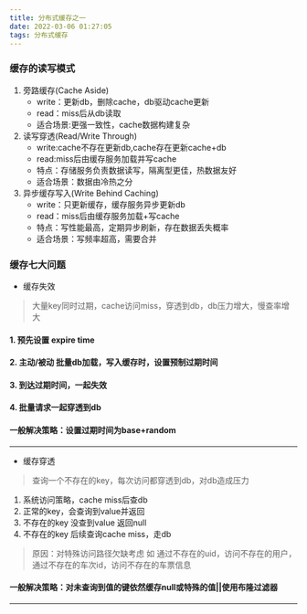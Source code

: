 ```yaml
---
title: 分布式缓存之一
date: 2022-03-06 01:27:05
tags: 分布式缓存
---
```

### 缓存的读写模式
1. 旁路缓存(Cache Aside)
    * write：更新db，删除cache，db驱动cache更新
    * read：miss后从db读取
    * 适合场景:更强一致性，cache数据构建复杂
2. 读写穿透(Read/Write Through)
    * write:cache不存在更新db,cache存在更新cache+db
    * read:miss后由缓存服务加载并写cache
    * 特点：存储服务负责数据读写，隔离型更佳，热数据友好
    * 适合场景：数据由冷热之分
3. 异步缓存写入(Write Behind Caching)
    * write：只更新缓存，缓存服务异步更新db
    * read：miss后由缓存服务加载+写cache
    * 特点：写性能最高，定期异步刷新，存在数据丢失概率
    * 适合场景：写频率超高，需要合并    
### 缓存七大问题
* 缓存失效
> 大量key同时过期，cache访问miss，穿透到db，db压力增大，慢查率增大
#### 1. 预先设置 expire time
#### 2. 主动/被动 批量db加载，写入缓存时，设置预制过期时间
#### 3. 到达过期时间，一起失效
#### 4. 批量请求一起穿透到db
#### 一般解决策略：设置过期时间为base+random
---
* 缓存穿透
> 查询一个不存在的key，每次访问都穿透到db，对db造成压力 
1. 系统访问策略，cache miss后查db
2. 正常的key，会查询到value并返回
3. 不存在的key 没查到value 返回null
4. 不存在的key 后续查询cache miss，走db
> 原因：对特殊访问路径欠缺考虑  如 通过不存在的uid，访问不存在的用户，通过不存在的车次id，访问不存在的车票信息 
#### 一般解决策略：对未查询到值的键依然缓存null或特殊的值||使用布隆过滤器
--- 

